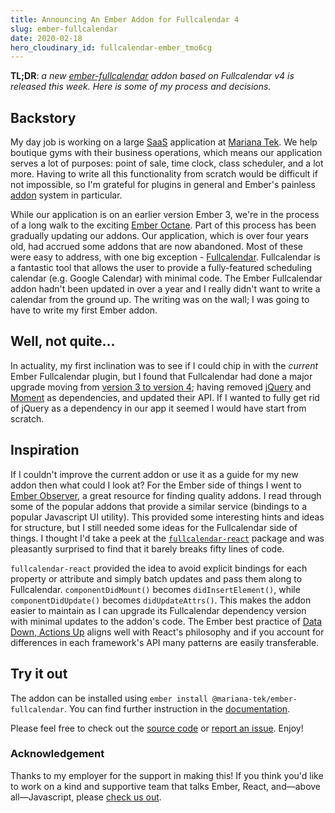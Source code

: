```yaml
---
title: Announcing An Ember Addon for Fullcalendar 4
slug: ember-fullcalendar
date: 2020-02-18
hero_cloudinary_id: fullcalendar-ember_tmo6cg
---
```


**TL;DR**: _a new [ember-fullcalendar](https://github.com/Mariana-Tek/ember-fullcalendar) addon based on Fullcalendar v4 is released this week. Here is some of my process and decisions._

## Backstory

My day job is working on a large [SaaS](https://en.wikipedia.org/wiki/Software_as_a_service) application at [Mariana Tek](https://marianatek.com/). We help boutique gyms with their business operations, which means our application serves a lot of purposes: point of sale, time clock, class scheduler, and a lot more. Having to write all this functionality from scratch would be difficult if not impossible, so I'm grateful for plugins in general and Ember's painless [addon](https://guides.emberjs.com/release/addons-and-dependencies/) system in particular.

While our application is on an earlier version Ember 3, we're in the process of a long walk to the exciting [Ember Octane](https://blog.emberjs.com/2019/12/20/octane-is-here.html). Part of this process has been gradually updating our addons. Our application, which is over four years old, had accrued some addons that are now abandoned. Most of these were easy to address, with one big exception - [Fullcalendar](https://fullcalendar.io/). Fullcalendar is a fantastic tool that allows the user to provide a fully-featured scheduling calendar (e.g. Google Calendar) with minimal code. The Ember Fullcalendar addon hadn't been updated in over a year and I really didn't want to write a calendar from the ground up. The writing was on the wall; I was going to have to write my first Ember addon.

## Well, not quite...

In actuality, my first inclination was to see if I could chip in with the _current_ Ember Fullcalendar plugin, but I found that Fullcalendar had done a major upgrade moving from [version 3 to version 4](https://fullcalendar.io/docs/upgrading-from-v3); having removed [jQuery](https://jquery.com/) and [Moment](https://momentjs.com/) as dependencies, and updated their API. If I wanted to fully get rid of jQuery as a dependency in our app it seemed I would have start from scratch.

## Inspiration

If I couldn't improve the current addon or use it as a guide for my new addon then what could I look at? For the Ember side of things I went to [Ember Observer](https://emberobserver.com/), a great resource for finding quality addons. I read through some of the popular addons that provide a similar service (bindings to a popular Javascript UI utility). This provided some interesting hints and ideas for structure, but I still needed some ideas for the Fullcalendar side of things. I thought I'd take a peek at the [`fullcalendar-react`](https://github.com/fullcalendar/fullcalendar-react) package and was pleasantly surprised to find that it barely breaks fifty lines of code.

`fullcalendar-react` provided the idea to avoid explicit bindings for each property or attribute and simply batch updates and pass them along to Fullcalendar. `componentDidMount()` becomes `didInsertElement()`, while `componentDidUpdate()` becomes `didUpdateAttrs()`. This makes the addon easier to maintain as I can upgrade its Fullcalendar dependency version with minimal updates to the addon's code. The Ember best practice of [Data Down, Actions Up](https://dockyard.com/blog/2015/10/14/best-practices-data-down-actions-up) aligns well with React's philosophy and if you account for differences in each framework's API many patterns are easily transferable.

## Try it out

The addon can be installed using `ember install @mariana-tek/ember-fullcalendar`. You can find further instruction in the [documentation](https://github.com/Mariana-Tek/ember-fullcalendar#mariana-tekember-fullcalendar).

Please feel free to check out the [source code](https://github.com/Mariana-Tek/ember-fullcalendar/blob/master/addon/components/full-calendar.js) or [report an issue](https://github.com/Mariana-Tek/ember-fullcalendar/issues). Enjoy!

### Acknowledgement

Thanks to my employer for the support in making this! If you think you'd like to work on a kind and supportive team that talks Ember, React, and—above all—Javascript, please [check us out](https://marianatek.com/careers).
